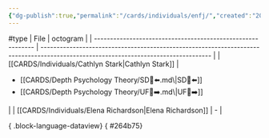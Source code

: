 ```yaml
---
{"dg-publish":true,"permalink":"/cards/individuals/enfj/","created":"2023-04-29T12:11:05.815+02:00","updated":"2023-05-02T11:08:43.379+02:00"}
---
```


#type
| File                                                        | octogram                                                                                                                            |
| ----------------------------------------------------------- | ----------------------------------------------------------------------------------------------------------------------------------- |
| [[CARDS/Individuals/Cathlyn Stark\|Cathlyn Stark]]       | <ul><li>[[CARDS/Depth Psychology Theory/SD🤸⬅️.md\\|SD🤸⬅️]]</li><li>[[CARDS/Depth Psychology Theory/UF👤➡️.md\\|UF👤➡️]]</li></ul> |
| [[CARDS/Individuals/Elena Richardson\|Elena Richardson]] | \-                                                                                                                                  |

{ .block-language-dataview}
{ #264b75}


